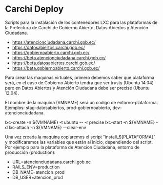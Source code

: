 
# Carchi Deploy 

Scripts para la instalación de los contenedores LXC para las plataformas de la Prefectura de Carchi de Gobierno Abierto, Datos Abiertos y Atención Ciudadana. 

* https://atencionciudadana.carchi.gob.ec/
* https://datosabiertos.carchi.gob.ec/
* https://gobiernoabierto.carchi.gob.ec/
* https://beta.atencionciudadana.carchi.gob.ec/
* https://beta.datosabiertos.carchi.gob.ec/
* https://beta.gobiernoabierto.carchi.gob.ec/

Para crear las maquinas virtuales, primero debemos saber que plataforma será, en el caso de Gobierno Abierto tendrá que ser trusty (Ubuntu 14.04) pero en Datos Abiertos y Atención Ciudadana debe ser precise (Ubuntu 12.04).

El nombre de la maquina (VMNAME) será un codigo de entorno-plataforma. Ejemplos: stag-datosabiertos, prod-gobiernoabierto, dev-atencionciudadana. 

lxc-create -n ${VMNAME} -t ubuntu -- -r precise
lxc-start -n ${VMNAME} -d
lxc-attach -n ${VMNAME}  --clear-env

Una vez creada la maquina copiaremos el script "install_${PLATAFORMA}" y modificaremos las variables que están al inicio, dependiendo del script. Por ejemplo para la plataforma de Atencion Ciudadana, entorno de producción (production): 

* URL=atencionciudadana.carchi.gob.ec
* RAILS_ENV=production
* DB_NAME=atencion_prod
* DB_USER=atencion_prod

